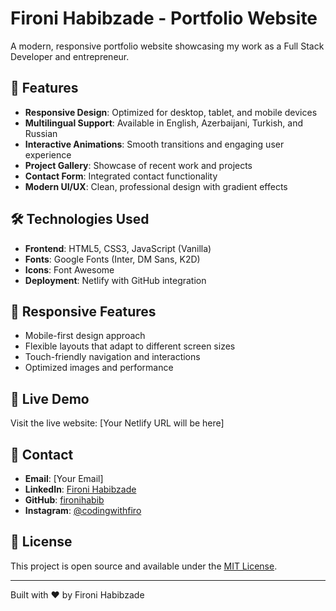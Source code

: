 # Fironi Habibzade - Portfolio Website

A modern, responsive portfolio website showcasing my work as a Full Stack Developer and entrepreneur.

## 🌟 Features

- **Responsive Design**: Optimized for desktop, tablet, and mobile devices
- **Multilingual Support**: Available in English, Azerbaijani, Turkish, and Russian
- **Interactive Animations**: Smooth transitions and engaging user experience
- **Project Gallery**: Showcase of recent work and projects
- **Contact Form**: Integrated contact functionality
- **Modern UI/UX**: Clean, professional design with gradient effects

## 🛠️ Technologies Used

- **Frontend**: HTML5, CSS3, JavaScript (Vanilla)
- **Fonts**: Google Fonts (Inter, DM Sans, K2D)
- **Icons**: Font Awesome
- **Deployment**: Netlify with GitHub integration

## 📱 Responsive Features

- Mobile-first design approach
- Flexible layouts that adapt to different screen sizes
- Touch-friendly navigation and interactions
- Optimized images and performance

## 🚀 Live Demo

Visit the live website: [Your Netlify URL will be here]

## 📧 Contact

- **Email**: [Your Email]
- **LinkedIn**: [Fironi Habibzade](https://www.linkedin.com/in/fironi-habibzade-575283263/)
- **GitHub**: [fironihabib](https://github.com/fironihabib)
- **Instagram**: [@codingwithfiro](https://www.instagram.com/codingwithfiro)

## 📄 License

This project is open source and available under the [MIT License](LICENSE).

---

Built with ❤️ by Fironi Habibzade
